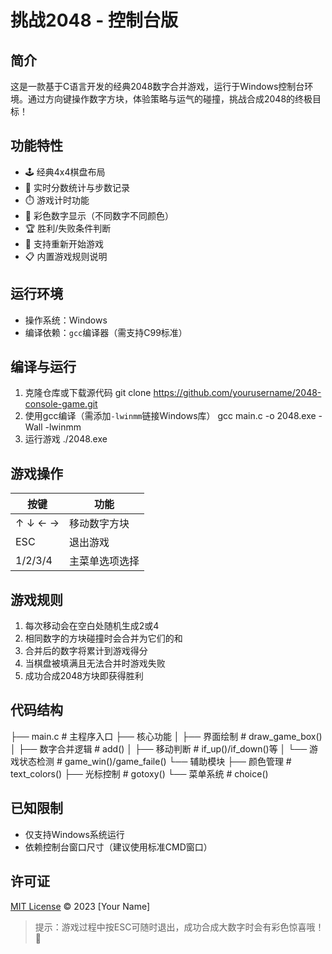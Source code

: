 # 挑战2048 - 控制台版

## 简介
这是一款基于C语言开发的经典2048数字合并游戏，运行于Windows控制台环境。通过方向键操作数字方块，体验策略与运气的碰撞，挑战合成2048的终极目标！

## 功能特性
- 🕹️ 经典4x4棋盘布局
- 🎯 实时分数统计与步数记录
- ⏱️ 游戏计时功能
- 🎨 彩色数字显示（不同数字不同颜色）
- 🏆 胜利/失败条件判断
- 🔄 支持重新开始游戏
- 📋 内置游戏规则说明

## 运行环境
- 操作系统：Windows
- 编译依赖：`gcc`编译器（需支持C99标准）

## 编译与运行
1. 克隆仓库或下载源代码
git clone https://github.com/yourusername/2048-console-game.git
2. 使用gcc编译（需添加`-lwinmm`链接Windows库）
gcc main.c -o 2048.exe -Wall -lwinmm
3. 运行游戏
./2048.exe

## 游戏操作
| 按键          | 功能               |
|---------------|--------------------|
| ↑ ↓ ← →       | 移动数字方块       |
| ESC           | 退出游戏           |
| 1/2/3/4       | 主菜单选项选择     |

## 游戏规则
1. 每次移动会在空白处随机生成2或4
2. 相同数字的方块碰撞时会合并为它们的和
3. 合并后的数字将累计到游戏得分
4. 当棋盘被填满且无法合并时游戏失败
5. 成功合成2048方块即获得胜利

## 代码结构

├── main.c                 # 主程序入口
├── 核心功能
│   ├── 界面绘制          # draw_game_box()
│   ├── 数字合并逻辑      # add()
│   ├── 移动判断          # if_up()/if_down()等
│   └── 游戏状态检测      # game_win()/game_faile()
└── 辅助模块
    ├── 颜色管理          # text_colors()
    ├── 光标控制          # gotoxy()
    └── 菜单系统          # choice()

## 已知限制
- 仅支持Windows系统运行
- 依赖控制台窗口尺寸（建议使用标准CMD窗口）

## 许可证
[MIT License](LICENSE) © 2023 [Your Name]

> 提示：游戏过程中按ESC可随时退出，成功合成大数字时会有彩色惊喜哦！🎉 
